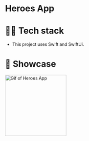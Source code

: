 # Heroes App

# 👨‍💻 Tech stack

- This project uses Swift and SwiftUi.

# 🌟 Showcase
<div>
<img src="https://github.com/jamile-dev/app-female-heroes/blob/main/assets/heroes.gif?raw=true" alt="Gif of Heroes App" width="200"/>
<div>